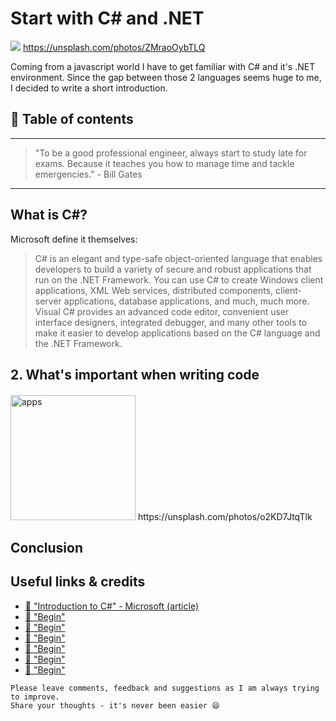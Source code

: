 # Start with C# and .NET

[<img src="https://images.unsplash.com/photo-1485856407642-7f9ba0268b51?dpr=2&auto=format&fit=crop&w=767&h=511&q=80&cs=tinysrgb&crop=">](https://unsplash.com/photos/ZMraoOybTLQ) https://unsplash.com/photos/ZMraoOybTLQ

Coming from a javascript world I have to get familiar with C# and it's .NET environment. Since the gap between those 2 languages seems huge to me, I decided to write a short introduction.


## 📄 Table of contents



---

>"To be a good professional engineer, always start to study late for exams. Because it teaches you how to manage time and tackle emergencies." - Bill Gates

---


## What is C#?
Microsoft define it themselves:
>C# is an elegant and type-safe object-oriented language that enables developers to build a variety of secure and robust applications that run on the .NET Framework. You can use C# to create Windows client applications, XML Web services, distributed components, client-server applications, database applications, and much, much more. Visual C# provides an advanced code editor, convenient user interface designers, integrated debugger, and many other tools to make it easier to develop applications based on the C# language and the .NET Framework.


## 2. What's important when writing code



####


<img src="https://images.unsplash.com/36/IAG5tj7gThy5rOupZ5FK_IMG_3906.jpg?dpr=2&auto=format&fit=crop&w=767&h=511&q=80&cs=tinysrgb&crop=" alt="apps" height="200"/>
https://unsplash.com/photos/o2KD7JtqTlk

## Conclusion





## Useful links & credits
- [📄 "Introduction to C#" - Microsoft (article) ](https://msdn.microsoft.com/en-us/library/z1zx9t92.aspx)
- [📄 "Begin"](afgafgadgads)
- [📄 "Begin"](afgafgadgads)
- [📄 "Begin"](afgafgadgads)
- [📄 "Begin"](afgafgadgads)
- [📄 "Begin"](afgafgadgads)
- [📄 "Begin"](afgafgadgads)

```
Please leave comments, feedback and suggestions as I am always trying to improve.
Share your thoughts - it's never been easier 😄
```

<!-- Written by Daniel Deutsch (deudan1010@gmail.com) -->
